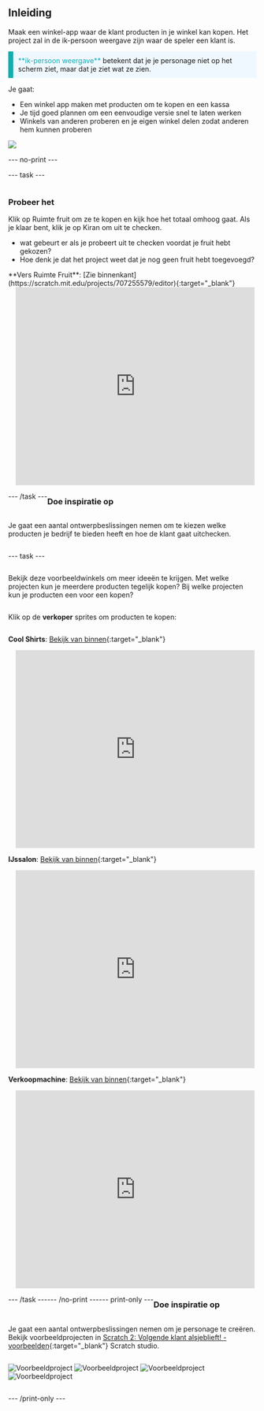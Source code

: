 ## Inleiding

Maak een winkel-app waar de klant producten in je winkel kan kopen. Het project zal in de ik-persoon weergave zijn waar de speler een klant is.

<p style="border-left: solid; border-width:10px; border-color: #0faeb0; background-color: aliceblue; padding: 10px;">
<span style="color: #0faeb0">**ik-persoon weergave**</span> betekent dat je je personage niet op het scherm ziet, maar dat je ziet wat ze zien.
</p>

Je gaat:
+ Een winkel app maken met producten om te kopen en een kassa
+ Je tijd goed plannen om een eenvoudige versie snel te laten werken
+ Winkels van anderen proberen en je eigen winkel delen zodat anderen hem kunnen proberen

![](images/example-strip.png)

--- no-print ---

--- task ---

<div style="display: flex; flex-wrap: wrap">
<div style="flex-basis: 175px; flex-grow: 1">  

### Probeer het

Klik op Ruimte fruit om ze te kopen en kijk hoe het totaal omhoog gaat. Als je klaar bent, klik je op Kiran om uit te checken. 

+ wat gebeurt er als je probeert uit te checken voordat je fruit hebt gekozen? 
+ Hoe denk je dat het project weet dat je nog geen fruit hebt toegevoegd?

</div>
<div>
**Vers Ruimte Fruit**: [Zie binnenkant](https://scratch.mit.edu/projects/707255579/editor){:target="_blank"}
<div class="scratch-preview" style="margin-left: 15px;">
  <iframe allowtransparency="true" width="485" height="402" src="https://scratch.mit.edu/projects/embed/707255579/?autostart=false" frameborder="0"></iframe>
</div>
</div>

--- /task ---

### Doe inspiratie op

Je gaat een aantal ontwerpbeslissingen nemen om te kiezen welke producten je bedrijf te bieden heeft en hoe de klant gaat uitchecken.

--- task ---

Bekijk deze voorbeeldwinkels om meer ideeën te krijgen. Met welke projecten kun je meerdere producten tegelijk kopen? Bij welke projecten kun je producten een voor een kopen?

Klik op de **verkoper** sprites om producten te kopen:

**Cool Shirts**: [Bekijk van binnen](https://scratch.mit.edu/projects/707254479/editor){:target="_blank"}
<div class="scratch-preview" style="margin-left: 15px;">
  <iframe allowtransparency="true" width="485" height="402" src="https://scratch.mit.edu/projects/embed/707254479/?autostart=false" frameborder="0"></iframe>
</div>

**IJssalon**: [Bekijk van binnen](https://scratch.mit.edu/projects/707255735/editor){:target="_blank"}
<div class="scratch-preview" style="margin-left: 15px;">
  <iframe allowtransparency="true" width="485" height="402" src="https://scratch.mit.edu/projects/embed/707255735/?autostart=false" frameborder="0"></iframe>
</div>

**Verkoopmachine**: [Bekijk van binnen](https://scratch.mit.edu/projects/707255880/editor){:target="_blank"}
<div class="scratch-preview" style="margin-left: 15px;">
  <iframe allowtransparency="true" width="485" height="402" src="https://scratch.mit.edu/projects/embed/707255880/?autostart=false" frameborder="0"></iframe>
</div>

--- /task ---

--- /no-print ---

--- print-only ---

### Doe inspiratie op

Je gaat een aantal ontwerpbeslissingen nemen om je personage te creëren. Bekijk voorbeeldprojecten in [Scratch 2: Volgende klant alsjeblieft! - voorbeelden](https://scratch.mit.edu/studios/29611454/){:target="_blank"} Scratch studio.

![Voorbeeldproject](images/fruit.png) 
![Voorbeeldproject](images/tshirt.png) 
![Voorbeeldproject](images/icecream.png) 
![Voorbeeldproject](images/vending.png)

--- /print-only ---

